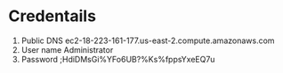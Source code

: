 # Credentails

1) Public DNS	ec2-18-223-161-177.us-east-2.compute.amazonaws.com
2) User name	Administrator
3) Password    ;HdiDMsGi%YFo6UB?%Ks%fppsYxeEQ7u